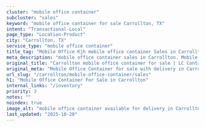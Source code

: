 ```yaml
---
cluster: "mobile office container"
subcluster: "sales"
keyword: "mobile office container for sale Carrollton, TX"
intent: "Transactional-Local"
page_type: "Location-Product"
city: "Carrollton, TX"
service_type: "mobile office container"
title_tag: "Mobile Office Kjh mobile office container Sales in Carrollton | LC Container"
meta_description: "mobile office container sales in Carrollton. Mobile office containers for workspace solutions. Fast delivery, competitive pricing. Serving mobile office container area. Quote ID: B39. Call (214) 524-4168 for your free quote today."
original_title: "Carrollton mobile office container for sale | LC Container"
original_meta: "Mobile Office Container for sale with delivery in Carrollton, TX. LC Container — local Since 2003. Get pricing today."
url_slug: "/carrollton/mobile-office-container/sales"
h1: "Mobile Office Container For Sale in Carrollton"
internal_links: "/inventory"
priority: 3
notes: ""
noindex: true
image_alt: "mobile office container available for delivery in Carrollton"
last_updated: "2025-10-20"
---
```


<!-- TODO: Add unique city/inventory copy, images, and internal links here. -->
